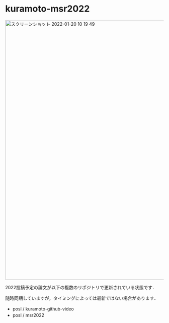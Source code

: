 # kuramoto-msr2022


<img width="823" alt="スクリーンショット 2022-01-20 10 19 49" src="https://user-images.githubusercontent.com/68832594/150244894-e9202cb8-28c9-46d9-a96d-b8b0710ce8f4.png">


2022投稿予定の論文が以下の複数のリポジトリで更新されている状態です．


随時同期していますが，タイミングによっては最新ではない場合があります．

- posl / kuramoto-github-video　　
- posl / msr2022　　
